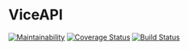 # ViceAPI

[![Maintainability](https://api.codeclimate.com/v1/badges/746c328831fd506cf4d8/maintainability)](https://codeclimate.com/github/JosephNjuguna/ViceAPI/maintainability)
[![Coverage Status](https://coveralls.io/repos/github/JosephNjuguna/ViceAPI/badge.svg?branch=develop)](https://coveralls.io/github/JosephNjuguna/ViceAPI?branch=develop)
[![Build Status](https://travis-ci.org/JosephNjuguna/ViceAPI.svg?branch=develop)](https://travis-ci.org/JosephNjuguna/ViceAPI)